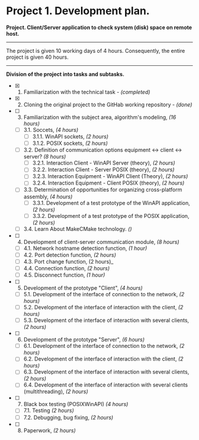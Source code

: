 # Project 1. Development plan.
**Project. Client/Server application to check system (disk) space on remote host.**

----

The project is given 10 working days of 4 hours. Consequently, the entire project is given 40 hours.
____

**Division of the project into tasks and subtasks.**
- [X] 1. Familiarization with the technical task - _(completed)_
- [X] 2. Cloning the original project to the GitHab working repository - _(done)_
- [ ] 3. Familiarization with the subject area, algorithm's modeling, _(16 hours)_
    - [ ] 3.1. Soccets, _(4 hours)_
	    - [ ] 3.1.1. WinAPI sockets, _(2 hours)_
        - [ ] 3.1.2. POSIX sockets, _(2 hours)_
     - [ ] 3.2. Definition of communication options equipment <-> client <-> server? _(8 hours)_
         - [ ] 3.2.1. Interaction Client - WinAPI Server (theory), _(2 hours)_
         - [ ] 3.2.2. Interaction Client - Server POSIX (theory), _(2 hours)_
         - [ ] 3.2.3. Interaction Equipment - WinAPI Client (Theory), _(2 hours)_
         - [ ] 3.2.4. Interaction Equipment - Client POSIX (theory), _(2 hours)_
     - [ ] 3.3. Determination of opportunities for organizing cross-platform assembly, _(4 hours)_
         - [ ] 3.3.1. Development of a test prototype of the WinAPI application, _(2 hours)_
         - [ ] 3.3.2. Development of a test prototype of the POSIX application, _(2 hours)_
     - [ ] 3.4. Learn About MakeCMake technology. _()_
 - [ ] 4. Development of client-server communication module, _(8 hours)_
     - [ ] 4.1. Network hostname detection function, _(1 hour)_
     - [ ] 4.2. Port detection function, _(2 hours)_
     - [ ] 4.3. Port change function, (2 hours)_
     - [ ] 4.4. Connection function, _(2 hours)_
     - [ ] 4.5. Disconnect function, _(1 hour)_
 - [ ] 5. Development of the prototype "Client", _(4 hours)_
     - [ ] 5.1. Development of the interface of connection to the network, _(2 hours)_
     - [ ] 5.2. Development of the interface of interaction with the client, _(2 hours)_
     - [ ] 5.3. Development of the interface of interaction with several clients, _(2 hours)_
 - [ ] 6. Development of the prototype "Server", _(6 hours)_
     - [ ] 6.1. Development of the interface of connection to the network, _(2 hours)_
     - [ ] 6.2. Development of the interface of interaction with the client, _(2 hours)_
     - [ ] 6.3. Development of the interface of interaction with several clients, _(2 hours)_
     - [ ] 6.4. Development of the interface of interaction with several clients (multithreading), _(2 hours)_
 - [ ] 7. Black box testing (POSIXWinAPI) _(4 hours)_
     - [ ] 7.1. Testing _(2 hours)_
     - [ ] 7.2. Debugging, bug fixing, _(2 hours)_
 - [ ] 8. Paperwork, _(2 hours)_
